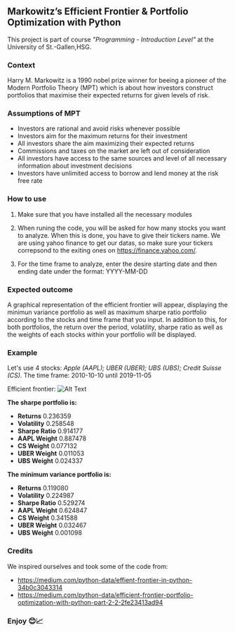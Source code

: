 ## Markowitz’s Efficient Frontier & Portfolio Optimization with Python

This project is part of course *"Programming - Introduction Level"* at the University of St.-Gallen,HSG.

### Context 
Harry M. Markowitz is a 1990 nobel prize winner for beeing a pioneer of the Modern Portfolio Theory (MPT) which is about how investors construct portfolios that maximise their expected returns for given levels of risk. 


### Assumptions of MPT
- Investors are rational and avoid risks whenever possible
- Investors aim for the maximum returns for their investment
- All investors share the aim maximizing their expected returns
- Commissions and taxes on the market are left out of consideration
- All investors have access to the same sources and level of all necessary information about investment decisions
- Investors have unlimited access to borrow and lend money at the risk free rate


### How to use
1. Make sure that you have installed all the necessary modules

2. When runing the code, you will be asked for how many stocks you want to analyze. When this is done, you have to give their tickers name. We are using yahoo finance to get our datas, so make sure your tickers correpsond to the exiting ones on https://finance.yahoo.com/.

3. For the time frame to analyze, enter the desire starting date and then ending date under the format: YYYY-MM-DD


### Expected outcome

A graphical representation of the efficient frontier will appear, displaying the minimun variance portfolio as well as maximum sharpe ratio portfolio according to the stocks and time frame that you input.
In addition to this, for both portfolios, the return over the period, volatility, sharpe ratio as well as the weights of each stocks within your portfolio will be displayed.

### Example

Let's use 4 stocks: *Apple (AAPL); UBER (UBER); UBS (UBS); Credit Suisse (CS).*
The time frame: 2010-10-10 until 2019-11-05

Efficient frontier: ![Alt Text](https://github.com/pescestefano96/Programming-Project/blob/master/Screenshot%202019-11-05%20at%2015.56.46.png)

**The sharpe portfolio is:** 

- **Returns**       0.236359
- **Volatility**    0.258548
- **Sharpe Ratio**  0.914177
- **AAPL Weight**   0.887478
- **CS Weight**     0.077132
- **UBER Weight**   0.011053
- **UBS Weight**    0.024337
                
**The minimum variance portfolio is:**

- **Returns**      0.119080
- **Volatility**    0.224987
- **Sharpe Ratio**  0.529274
- **AAPL Weight**   0.624847
- **CS Weight**     0.341588
- **UBER Weight**   0.032467
- **UBS Weight**    0.001098


### Credits

We inspired ourselves and took some of the code from:

- https://medium.com/python-data/effient-frontier-in-python-34b0c3043314
- https://medium.com/python-data/efficient-frontier-portfolio-optimization-with-python-part-2-2-2fe23413ad94

### Enjoy 😊📈
